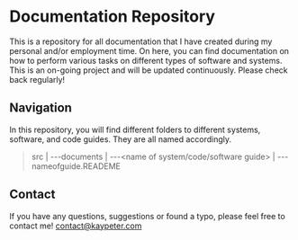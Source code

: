 # Documentation Repository

This is a repository for all documentation that I have created during my personal and/or employment time. On here, you can find documentation on how to perform various tasks on different types of software and systems. This is an on-going project and will be updated continuously. Please check back regularly!

## Navigation

In this repository, you will find different folders to different systems, software, and code guides. They are all named accordingly.

> src
> |
> ---documents
>    |
>    ---<name of system/code/software guide>
>       |
>       ---nameofguide.READEME

## Contact

If you have any questions, suggestions or found a typo, please feel free to contact me! contact@kaypeter.com
